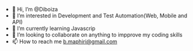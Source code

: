 - 👋 Hi, I’m @Diboiza
- 👀 I’m interested in Development and Test Automation(Web, Mobile and API)
- 🌱 I’m currently learning Javascrip
- 💞️ I’m looking to collaborate on anything to impprove my coding skills
- 📫 How to reach me b.maphiri@gmail.com

<!---
Diboiza/Diboiza is a ✨ special ✨ repository because its `README.md` (this file) appears on your GitHub profile.
You can click the Preview link to take a look at your changes.
--->
